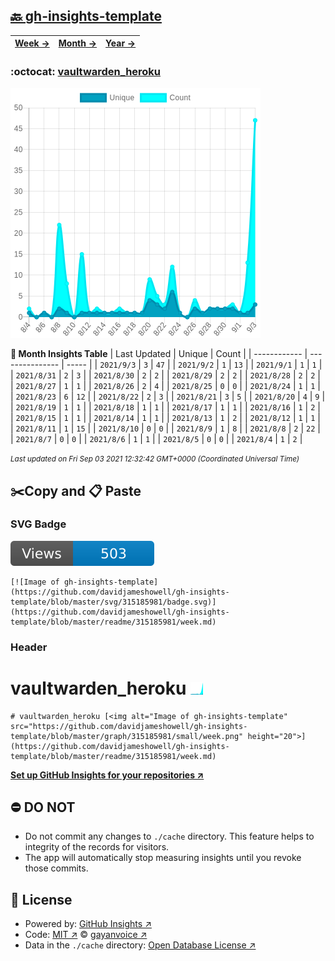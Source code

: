 ## [🔙 gh-insights-template](https://github.com/davidjameshowell/gh-insights-template)
| [**Week →**](https://github.com/davidjameshowell/gh-insights-template/blob/master/readme/315185981/week.md) | [**Month →**](https://github.com/davidjameshowell/gh-insights-template/blob/master/readme/315185981/month.md) | [**Year →**](https://github.com/davidjameshowell/gh-insights-template/blob/master/readme/315185981/year.md) |
 | ------------ | --------------- | ----- |

### :octocat: [vaultwarden_heroku](https://github.com/davidjameshowell/vaultwarden_heroku)
![Image of gh-insights-template](https://github.com/davidjameshowell/gh-insights-template/blob/master/graph/315185981/large/month.png)

**:calendar: Month Insights Table**
| Last Updated | Unique | Count |
 | ------------ | --------------- | ----- |
 | `2021/9/3` |  `3` | `47` |
 | `2021/9/2` |  `1` | `13` |
 | `2021/9/1` |  `1` | `1` |
 | `2021/8/31` |  `2` | `3` |
 | `2021/8/30` |  `2` | `2` |
 | `2021/8/29` |  `2` | `2` |
 | `2021/8/28` |  `2` | `2` |
 | `2021/8/27` |  `1` | `1` |
 | `2021/8/26` |  `2` | `4` |
 | `2021/8/25` |  `0` | `0` |
 | `2021/8/24` |  `1` | `1` |
 | `2021/8/23` |  `6` | `12` |
 | `2021/8/22` |  `2` | `3` |
 | `2021/8/21` |  `3` | `5` |
 | `2021/8/20` |  `4` | `9` |
 | `2021/8/19` |  `1` | `1` |
 | `2021/8/18` |  `1` | `1` |
 | `2021/8/17` |  `1` | `1` |
 | `2021/8/16` |  `1` | `2` |
 | `2021/8/15` |  `1` | `1` |
 | `2021/8/14` |  `1` | `1` |
 | `2021/8/13` |  `1` | `2` |
 | `2021/8/12` |  `1` | `1` |
 | `2021/8/11` |  `1` | `15` |
 | `2021/8/10` |  `0` | `0` |
 | `2021/8/9` |  `1` | `8` |
 | `2021/8/8` |  `2` | `22` |
 | `2021/8/7` |  `0` | `0` |
 | `2021/8/6` |  `1` | `1` |
 | `2021/8/5` |  `0` | `0` |
 | `2021/8/4` |  `1` | `2` |

<small><i>Last updated on Fri Sep 03 2021 12:32:42 GMT+0000 (Coordinated Universal Time)</i></small>

## ✂️Copy and 📋 Paste
### SVG Badge
[![Image of gh-insights-template](https://github.com/davidjameshowell/gh-insights-template/blob/master/svg/315185981/badge.svg)](https://github.com/davidjameshowell/gh-insights-template/blob/master/readme/315185981/week.md)
```readme
[![Image of gh-insights-template](https://github.com/davidjameshowell/gh-insights-template/blob/master/svg/315185981/badge.svg)](https://github.com/davidjameshowell/gh-insights-template/blob/master/readme/315185981/week.md)
```
### Header
# vaultwarden_heroku [<img alt="Image of gh-insights-template" src="https://github.com/davidjameshowell/gh-insights-template/blob/master/graph/315185981/small/week.png" height="20">](https://github.com/davidjameshowell/gh-insights-template/blob/master/readme/315185981/week.md)
```readme
# vaultwarden_heroku [<img alt="Image of gh-insights-template" src="https://github.com/davidjameshowell/gh-insights-template/blob/master/graph/315185981/small/week.png" height="20">](https://github.com/davidjameshowell/gh-insights-template/blob/master/readme/315185981/week.md)
```
[**Set up GitHub Insights for your repositories ↗️**](https://github.com/gayanvoice/github-insights)
## ⛔ DO NOT
- Do not commit any changes to `./cache` directory. This feature helps to integrity of the records for visitors.
- The app will automatically stop measuring insights until you revoke those commits.
## 📄 License
- Powered by: [GitHub Insights ↗️](https://github.com/gayanvoice/github-insights)
- Code: [MIT ↗️](./LICENSE) © [gayanvoice ↗️](https://github.com/gayanvoice)
- Data in the `./cache` directory: [Open Database License ↗️](https://opendatacommons.org/licenses/odbl/1-0/)